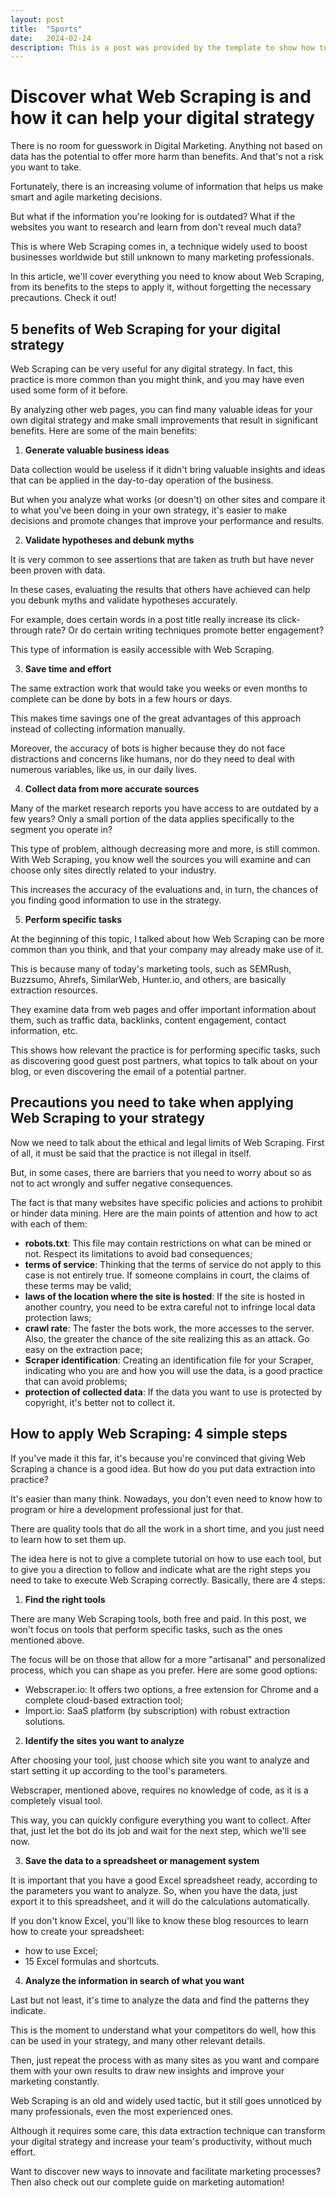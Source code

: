 ```yaml
---
layout: post
title:  "Sports"
date:   2024-02-24
description: This is a post was provided by the template to show how to format different parts of the blog post in markdown.
---
```


# Discover what Web Scraping is and how it can help your digital strategy

There is no room for guesswork in Digital Marketing. Anything not based on data has the potential to offer more harm than benefits. And that's not a risk you want to take.

Fortunately, there is an increasing volume of information that helps us make smart and agile marketing decisions.

But what if the information you're looking for is outdated? What if the websites you want to research and learn from don't reveal much data?

This is where Web Scraping comes in, a technique widely used to boost businesses worldwide but still unknown to many marketing professionals.

In this article, we'll cover everything you need to know about Web Scraping, from its benefits to the steps to apply it, without forgetting the necessary precautions. Check it out!

## 5 benefits of Web Scraping for your digital strategy

Web Scraping can be very useful for any digital strategy. In fact, this practice is more common than you might think, and you may have even used some form of it before.

By analyzing other web pages, you can find many valuable ideas for your own digital strategy and make small improvements that result in significant benefits. Here are some of the main benefits:

1. **Generate valuable business ideas**

Data collection would be useless if it didn't bring valuable insights and ideas that can be applied in the day-to-day operation of the business.

But when you analyze what works (or doesn't) on other sites and compare it to what you've been doing in your own strategy, it's easier to make decisions and promote changes that improve your performance and results.

2. **Validate hypotheses and debunk myths**

It is very common to see assertions that are taken as truth but have never been proven with data.

In these cases, evaluating the results that others have achieved can help you debunk myths and validate hypotheses accurately.

For example, does certain words in a post title really increase its click-through rate? Or do certain writing techniques promote better engagement?

This type of information is easily accessible with Web Scraping.

3. **Save time and effort**

The same extraction work that would take you weeks or even months to complete can be done by bots in a few hours or days.

This makes time savings one of the great advantages of this approach instead of collecting information manually.

Moreover, the accuracy of bots is higher because they do not face distractions and concerns like humans, nor do they need to deal with numerous variables, like us, in our daily lives.

4. **Collect data from more accurate sources**

Many of the market research reports you have access to are outdated by a few years? Only a small portion of the data applies specifically to the segment you operate in?

This type of problem, although decreasing more and more, is still common. With Web Scraping, you know well the sources you will examine and can choose only sites directly related to your industry.

This increases the accuracy of the evaluations and, in turn, the chances of you finding good information to use in the strategy.

5. **Perform specific tasks**

At the beginning of this topic, I talked about how Web Scraping can be more common than you think, and that your company may already make use of it.

This is because many of today's marketing tools, such as SEMRush, Buzzsumo, Ahrefs, SimilarWeb, Hunter.io, and others, are basically extraction resources.

They examine data from web pages and offer important information about them, such as traffic data, backlinks, content engagement, contact information, etc.

This shows how relevant the practice is for performing specific tasks, such as discovering good guest post partners, what topics to talk about on your blog, or even discovering the email of a potential partner.

## Precautions you need to take when applying Web Scraping to your strategy

Now we need to talk about the ethical and legal limits of Web Scraping. First of all, it must be said that the practice is not illegal in itself.

But, in some cases, there are barriers that you need to worry about so as not to act wrongly and suffer negative consequences.

The fact is that many websites have specific policies and actions to prohibit or hinder data mining. Here are the main points of attention and how to act with each of them:

- **robots.txt**: This file may contain restrictions on what can be mined or not. Respect its limitations to avoid bad consequences;
- **terms of service**: Thinking that the terms of service do not apply to this case is not entirely true. If someone complains in court, the claims of these terms may be valid;
- **laws of the location where the site is hosted**: If the site is hosted in another country, you need to be extra careful not to infringe local data protection laws;
- **crawl rate**: The faster the bots work, the more accesses to the server. Also, the greater the chance of the site realizing this as an attack. Go easy on the extraction pace;
- **Scraper identification**: Creating an identification file for your Scraper, indicating who you are and how you will use the data, is a good practice that can avoid problems;
- **protection of collected data**: If the data you want to use is protected by copyright, it's better not to collect it.

## How to apply Web Scraping: 4 simple steps

If you've made it this far, it's because you're convinced that giving Web Scraping a chance is a good idea. But how do you put data extraction into practice?

It's easier than many think. Nowadays, you don't even need to know how to program or hire a development professional just for that.

There are quality tools that do all the work in a short time, and you just need to learn how to set them up.

The idea here is not to give a complete tutorial on how to use each tool, but to give you a direction to follow and indicate what are the right steps you need to take to execute Web Scraping correctly. Basically, there are 4 steps:

1. **Find the right tools**

There are many Web Scraping tools, both free and paid. In this post, we won't focus on tools that perform specific tasks, such as the ones mentioned above.

The focus will be on those that allow for a more "artisanal" and personalized process, which you can shape as you prefer. Here are some good options:

- Webscraper.io: It offers two options, a free extension for Chrome and a complete cloud-based extraction tool;
- Import.io: SaaS platform (by subscription) with robust extraction solutions.

2. **Identify the sites you want to analyze**

After choosing your tool, just choose which site you want to analyze and start setting it up according to the tool's parameters.

Webscraper, mentioned above, requires no knowledge of code, as it is a completely visual tool.

This way, you can quickly configure everything you want to collect. After that, just let the bot do its job and wait for the next step, which we'll see now.

3. **Save the data to a spreadsheet or management system**

It is important that you have a good Excel spreadsheet ready, according to the parameters you want to analyze. So, when you have the data, just export it to this spreadsheet, and it will do the calculations automatically.

If you don't know Excel, you'll like to know these blog resources to learn how to create your spreadsheet:

- how to use Excel;
- 15 Excel formulas and shortcuts.

4. **Analyze the information in search of what you want**

Last but not least, it's time to analyze the data and find the patterns they indicate.

This is the moment to understand what your competitors do well, how this can be used in your strategy, and many other relevant details.

Then, just repeat the process with as many sites as you want and compare them with your own results to draw new insights and improve your marketing constantly.

Web Scraping is an old and widely used tactic, but it still goes unnoticed by many professionals, even the most experienced ones.

Although it requires some care, this data extraction technique can transform your digital strategy and increase your team's productivity, without much effort.

Want to discover new ways to innovate and facilitate marketing processes? Then also check out our complete guide on marketing automation!
